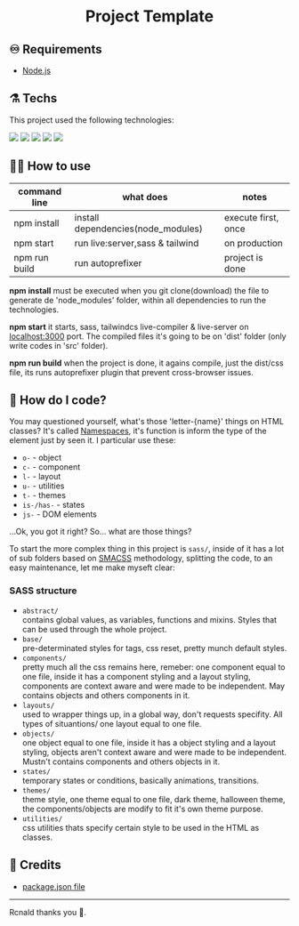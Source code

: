 <h1 align="center">Project Template</h1>

## ♾️ Requirements

- [Node.js](https://nodejs.org/en/download/)


## ⚗️ Techs

This project used the following technologies:

<p align="left">
  <img src="https://img.shields.io/badge/HTML5-E34F26?style=for-the-badge&logo=html5&logoColor=white">
  <img src="https://img.shields.io/badge/CSS3-1572B6?style=for-the-badge&logo=css3&logoColor=white">
  <img src="https://img.shields.io/badge/JavaScript-F7DF1E?style=for-the-badge&logo=javascript&logoColor=black">
  <img src="https://img.shields.io/badge/Sass-CC6699?style=for-the-badge&logo=sass&logoColor=white">
  <img src="https://img.shields.io/badge/Tailwind_CSS-38B2AC?style=for-the-badge&logo=tailwind-css&logoColor=white">
</p>

## 👨‍💻 How to use

| command line  | what does                          | notes               |
|---------------|------------------------------------|---------------------|
| npm install   | install dependencies(node_modules) | execute first, once |
| npm start     | run live:server,sass & tailwind    | on production       |
| npm run build | run autoprefixer                   | project is done     |

**npm install** must be executed when you git clone(download) the file to generate de 'node_modules' folder, within all dependencies to run the technologies.

**npm start** it starts, sass, tailwindcs live-compiler & live-server on [localhost:3000](https://localhost:3000) port. The compiled files it's going to be on 'dist' folder (only write codes in 'src' folder).

**npm run build** when the project is done, it agains compile, just the dist/css file, its runs autoprefixer plugin that prevent cross-browser issues.

## 🤔 How do I code?

You may questioned yourself, what's those 'letter-{name}' things on HTML classes? It's called [Namespaces](https://csswizardry.com/2015/03/more-transparent-ui-code-with-namespaces/), it's function is inform the type of the element just by seen it. I particular use these:
  - `o-` - object
  - `c-` - component
  - `l-` - layout
  - `u-` - utilities
  - `t-` - themes
  - `is-/has-` - states
  - `js-` - DOM elements

...Ok, you got it right? So... what are those things?

To start the more complex thing in this project is `sass/`, inside of it has a lot of sub folders based on [SMACSS](http://smacss.com) methodology, splitting the code, to an easy maintenance, let me make myseft clear:

### SASS structure

  - `abstract/`<br> contains global values, as variables, functions and mixins. Styles that can be used through the whole project.
  - `base/` <br> pre-determinated styles for tags, css reset, pretty munch default styles.
  - `components/` <br> pretty much all the css remains here, remeber: one component equal to one file, inside it has a component styling and a layout styling, components are context aware and were made to be independent. May contains objects and others components in it.
  - `layouts/` <br> used to wrapper things up, in a global way, don't requests specifity. All types of situantions/ one layout equal to one file.
  - `objects/` <br> one object equal to one file, inside it has a object styling and a layout styling, objects aren't context aware and were made to be independent. Mustn't contains components and others objects in it.
  - `states/` <br> temporary states or conditions, basically animations, transitions.
  - `themes/` <br> theme style, one theme equal to one file, dark theme, halloween theme, the components/objects are modify to fit it's own theme purpose.
  - `utilities/` <br> css utilities thats specify certain style to be used in the HTML as classes.

## 🔮 Credits

- [package.json file](https://thinkdobecreate.com/articles/minimum-static-site-sass-setup/)

---

Rcnald thanks you 🧙.
